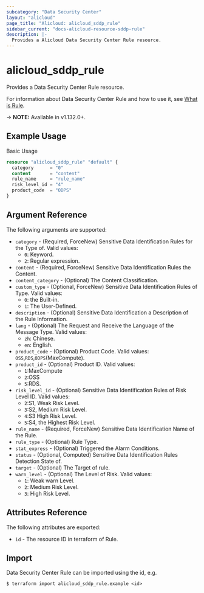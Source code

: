 ```yaml
---
subcategory: "Data Security Center"
layout: "alicloud"
page_title: "Alicloud: alicloud_sddp_rule"
sidebar_current: "docs-alicloud-resource-sddp-rule"
description: |-
  Provides a Alicloud Data Security Center Rule resource.
---
```


# alicloud\_sddp\_rule

Provides a Data Security Center Rule resource.

For information about Data Security Center Rule and how to use it, see [What is Rule](https://help.aliyun.com/product/88674.html).

-> **NOTE:** Available in v1.132.0+.

## Example Usage

Basic Usage

```terraform
resource "alicloud_sddp_rule" "default" {
  category      = "0"
  content       = "content"
  rule_name     = "rule_name"
  risk_level_id = "4"
  product_code  = "ODPS"
}

```

## Argument Reference

The following arguments are supported:

* `category` - (Required, ForceNew) Sensitive Data Identification Rules for the Type of. Valid values:
  * `0`: Keyword.
  * `2`: Regular expression.
* `content` - (Required, ForceNew) Sensitive Data Identification Rules the Content.
* `content_category` - (Optional) The Content Classification.
* `custom_type` - (Optional, ForceNew) Sensitive Data Identification Rules of Type. Valid values: 
  * `0`: the Built-in.
  * `1`: The User-Defined.
* `description` - (Optional) Sensitive Data Identification a Description of the Rule Information.
* `lang` - (Optional) The Request and Receive the Language of the Message Type. Valid values:
  * `zh`: Chinese.
  * `en`: English.
* `product_code` - (Optional) Product Code. Valid values: `OSS`,`RDS`,`ODPS`(MaxCompute).
* `product_id` - (Optional) Product ID. Valid values: 
  * `1`:MaxCompute
  * `2`:OSS
  * `5`:RDS.
* `risk_level_id` - (Optional) Sensitive Data Identification Rules of Risk Level ID. Valid values: 
  * `2`:S1, Weak Risk Level. 
  * `3`:S2, Medium Risk Level. 
  * `4`:S3 High Risk Level. 
  * `5`:S4, the Highest Risk Level.
* `rule_name` - (Required, ForceNew) Sensitive Data Identification Name of the Rule.
* `rule_type` - (Optional) Rule Type.
* `stat_express` - (Optional) Triggered the Alarm Conditions.
* `status` - (Optional, Computed) Sensitive Data Identification Rules Detection State of.
* `target` - (Optional) The Target of rule.
* `warn_level` - (Optional) The Level of Risk. Valid values: 
  * `1`: Weak warn Level. 
  * `2`: Medium Risk Level. 
  * `3`: High Risk Level.

## Attributes Reference

The following attributes are exported:

* `id` - The resource ID in terraform of Rule.

## Import

Data Security Center Rule can be imported using the id, e.g.

```
$ terraform import alicloud_sddp_rule.example <id>
```
